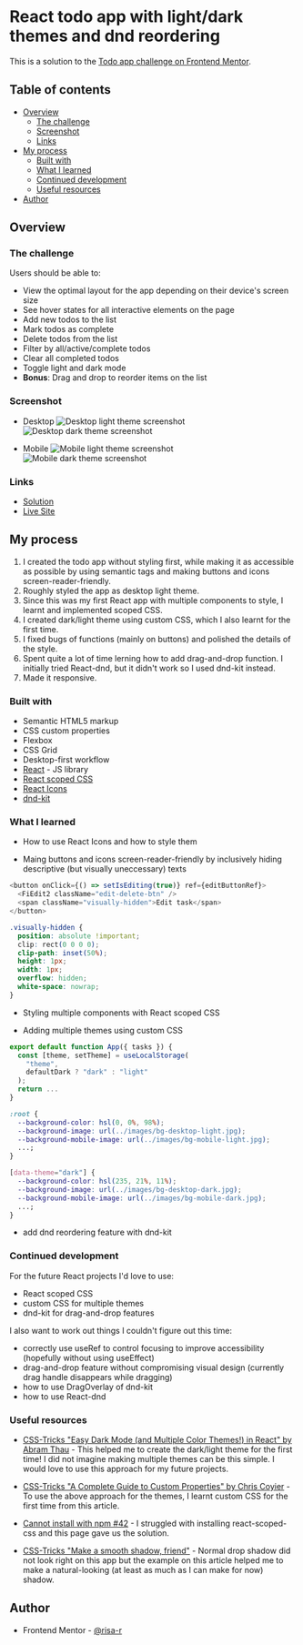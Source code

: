 # React todo app with light/dark themes and dnd reordering

This is a solution to the [Todo app challenge on Frontend Mentor](https://www.frontendmentor.io/challenges/todo-app-Su1_KokOW).

## Table of contents

- [Overview](#overview)
  - [The challenge](#the-challenge)
  - [Screenshot](#screenshot)
  - [Links](#links)
- [My process](#my-process)
  - [Built with](#built-with)
  - [What I learned](#what-i-learned)
  - [Continued development](#continued-development)
  - [Useful resources](#useful-resources)
- [Author](#author)

## Overview

### The challenge

Users should be able to:

- View the optimal layout for the app depending on their device's screen size
- See hover states for all interactive elements on the page
- Add new todos to the list
- Mark todos as complete
- Delete todos from the list
- Filter by all/active/complete todos
- Clear all completed todos
- Toggle light and dark mode
- **Bonus**: Drag and drop to reorder items on the list

### Screenshot

- Desktop
  ![Desktop light theme screenshot](screenshots/desktop-light.png)
  ![Desktop dark theme screenshot](screenshots/desktop-dark.png)

- Mobile
  ![Mobile light theme screenshot](screenshots/mobile-light.png)
  ![Mobile dark theme screenshot](screenshots/mobile-dark.png)

### Links

- [Solution](https://github.com/risa-r/react-todo-app-with-themes-and-dnd-reordering)
- [Live Site](https://risa-r.github.io/react-todo-app-with-themes-and-dnd-reordering)

## My process

1. I created the todo app without styling first, while making it as accessible as possible by using semantic tags and making buttons and icons screen-reader-friendly.
2. Roughly styled the app as desktop light theme.
3. Since this was my first React app with multiple components to style, I learnt and implemented scoped CSS.
4. I created dark/light theme using custom CSS, which I also learnt for the first time.
5. I fixed bugs of functions (mainly on buttons) and polished the details of the style.
6. Spent quite a lot of time lerning how to add drag-and-drop function. I initially tried React-dnd, but it didn't work so I used dnd-kit instead.
7. Made it responsive.

### Built with

- Semantic HTML5 markup
- CSS custom properties
- Flexbox
- CSS Grid
- Desktop-first workflow
- [React](https://reactjs.org/) - JS library
- [React scoped CSS](https://github.com/gaoxiaoliangz/react-scoped-css)
- [React Icons](https://react-icons.github.io/react-icons/)
- [dnd-kit](https://dndkit.com/)

### What I learned

- How to use React Icons and how to style them

- Maing buttons and icons screen-reader-friendly by inclusively hiding descriptive (but visually uneccessary) texts

```js
<button onClick={() => setIsEditing(true)} ref={editButtonRef}>
  <FiEdit2 className="edit-delete-btn" />
  <span className="visually-hidden">Edit task</span>
</button>
```

```css
.visually-hidden {
  position: absolute !important;
  clip: rect(0 0 0 0);
  clip-path: inset(50%);
  height: 1px;
  width: 1px;
  overflow: hidden;
  white-space: nowrap;
}
```

- Styling multiple components with React scoped CSS

- Adding multiple themes using custom CSS

```js
export default function App({ tasks }) {
  const [theme, setTheme] = useLocalStorage(
    "theme",
    defaultDark ? "dark" : "light"
  );
  return ...
}
```

```css
:root {
  --background-color: hsl(0, 0%, 98%);
  --background-image: url(../images/bg-desktop-light.jpg);
  --background-mobile-image: url(../images/bg-mobile-light.jpg);
  ...;
}

[data-theme="dark"] {
  --background-color: hsl(235, 21%, 11%);
  --background-image: url(../images/bg-desktop-dark.jpg);
  --background-mobile-image: url(../images/bg-mobile-dark.jpg);
  ...;
}
```

- add dnd reordering feature with dnd-kit

### Continued development

For the future React projects I'd love to use:

- React scoped CSS
- custom CSS for multiple themes
- dnd-kit for drag-and-drop features

I also want to work out things I couldn't figure out this time:

- correctly use useRef to control focusing to improve accessibility (hopefully without using useEffect)
- drag-and-drop feature without compromising visual design (currently drag handle disappears while dragging)
- how to use DragOverlay of dnd-kit
- how to use React-dnd

### Useful resources

- [CSS-Tricks "Easy Dark Mode (and Multiple Color Themes!) in React" by Abram Thau](https://css-tricks.com/easy-dark-mode-and-multiple-color-themes-in-react/) - This helped me to create the dark/light theme for the first time! I did not imagine making multiple themes can be this simple. I would love to use this approach for my future projects.

- [CSS-Tricks "A Complete Guide to Custom Properties" by Chris Coyier](https://css-tricks.com/a-complete-guide-to-custom-properties/) - To use the above approach for the themes, I learnt custom CSS for the first time from this article.

- [Cannot install with npm #42](https://github.com/gaoxiaoliangz/react-scoped-css/issues/42) - I struggled with installing react-scoped-css and this page gave us the solution.

- [CSS-Tricks "Make a smooth shadow, friend"](https://css-tricks.com/make-a-smooth-shadow-friend/) - Normal drop shadow did not look right on this app but the example on this article helped me to make a natural-looking (at least as much as I can make for now) shadow.

## Author

- Frontend Mentor - [@risa-r](https://www.frontendmentor.io/profile/risa-r)
